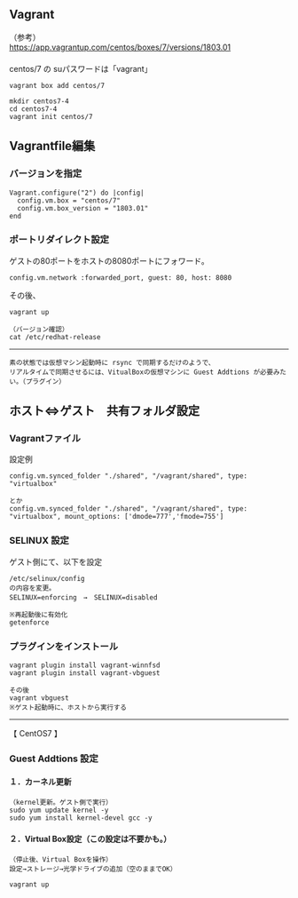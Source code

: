 ## Vagrant
（参考）  
<https://app.vagrantup.com/centos/boxes/7/versions/1803.01>  
　  
centos/7 の suパスワードは「vagrant」
```
vagrant box add centos/7

mkdir centos7-4
cd centos7-4
vagrant init centos/7
```
## Vagrantfile編集

### バージョンを指定
```
Vagrant.configure("2") do |config|
  config.vm.box = "centos/7"
  config.vm.box_version = "1803.01"
end
```
### ポートリダイレクト設定
ゲストの80ポートをホストの8080ポートにフォワード。
```
config.vm.network :forwarded_port, guest: 80, host: 8080
```

その後、
```
vagrant up

（バージョン確認）
cat /etc/redhat-release
```
_______________________________________________
```
素の状態では仮想マシン起動時に rsync で同期するだけのようで、
リアルタイムで同期させるには、VitualBoxの仮想マシンに Guest Addtions が必要みたい。（プラグイン）
```

## ホスト⇔ゲスト　共有フォルダ設定

### Vagrantファイル
設定例
```
config.vm.synced_folder "./shared", "/vagrant/shared", type: "virtualbox"

とか
config.vm.synced_folder "./shared", "/vagrant/shared", type: "virtualbox", mount_options: ['dmode=777','fmode=755']
```

### SELINUX 設定
ゲスト側にて、以下を設定
```
/etc/selinux/config
の内容を変更。
SELINUX=enforcing　→　SELINUX=disabled

※再起動後に有効化
getenforce
```

### プラグインをインストール
```
vagrant plugin install vagrant-winnfsd
vagrant plugin install vagrant-vbguest

その後
vagrant vbguest
※ゲスト起動時に、ホストから実行する
```
_______________________________
【 CentOS7 】
### Guest Addtions 設定
#### １．カーネル更新
```
（kernel更新。ゲスト側で実行）
sudo yum update kernel -y
sudo yum install kernel-devel gcc -y
```

#### ２．Virtual Box設定（この設定は不要かも。）
```
（停止後、Virtual Boxを操作）
設定→ストレージ→光学ドライブの追加（空のままでOK）

vagrant up
```
